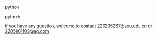 python

pytorch 

if you have any question, welcome to contact 220235267@seu.edu.cn or 2205801103@qq.com
